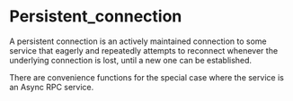 # Persistent_connection

A persistent connection is an actively maintained connection to some
service that eagerly and repeatedly attempts to reconnect whenever the
underlying connection is lost, until a new one can be established.

There are convenience functions for the special case where the service
is an Async RPC service.

